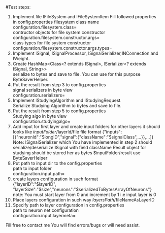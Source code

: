 #Test steps:
1. Implement file IFileSystem and IFileSystemItem
Fill followed properties in config.properties
filesystem class name  
configuration.filesystem.class=  
contructor objects for file system constructor  
configuration.filesystem.constructor.args=  
class types for file system  constructor  
configuration.filesystem.constructor.args.types=
2.  Implement ISignal, ISignalProcessor, ISignalSerializer,INConnection and IWeight. 
3. Create  HashMap<Class<? extends ISignal>, ISerializer<? extends ISignal, String>>    
serialize to bytes and save to file.
You can use for this purpose ByteSaverHelper.
4. Put the result from step 3 to config.properties  
signal serializers in byte view  
configuration.serializers=
5. Implement IStudyingAlgorithm  and  IStudyingRequest.   
Serialize Studying Algorithm  to bytes and save to file.
6. Put the result from step 5 to config.properties   
Studying algo in byte view  
configuration.studyingalgo=
7. Add input for first layer and create input folders for other layers
it should looks like $inputFolder/$layerId/file
file format {"inputs":[{"neuronId":"$longID","signal":{"className":"$signalClass",...}},...]}  
Note: ISignalSerializer which You have implemented in step 2 should serialize/deserialize ISignal with field className
Result object for studying should be stored her as bytes $inputFolder/result use ByteSaverHelper
8. Put path to input dir to the  config.properties  
path to input folder  
configuration.input.path=  
9. create layers configuration in such format   
{"layerID":"$layerID", "layerSize":"$size","neurons":"$serializedToBytesArrayOfNeurons"}  
note: You must start layer from 0 and increment by 1 i.e input layer is 0
10. Place layers configuration in such way $layersPath/$fileNameAsLayerID
11. Specify path to layer configuration in config.properties  
path to neuron net configuration  
configuration.input.layermeta=

Fill free to contact me You will find errors/bugs or will need assist.
